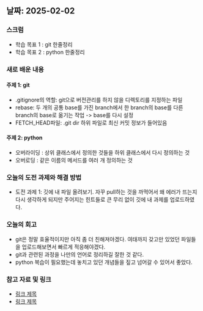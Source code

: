 ## 날짜: 2025-02-02

### 스크럼
- 학습 목표 1 : git 한줄정리
- 학습 목표 2 : python 한줄정리

### 새로 배운 내용
#### 주제 1: git 
- .gitignore의 역할: git으로 버전관리를 하지 않을 디렉토리를 지정하는 파일
- rebase: 두 개의 공통 base를 가진 branch에서 한 branch의 base를 다른 branch의 base로 옮기는 작업 -> base를 다시 설정
- FETCH_HEAD파일: .git dir 하위 파일로 최신 커밋 정보가 들어있음

#### 주제 2: python 
- 오버라이딩 : 상위 클래스에서 정의한 것들을 하위 클래스에서 다시 정의하는 것
- 오버로딩 : 같은 이름의 메서드를 여러 개 정의하는 것

### 오늘의 도전 과제와 해결 방법
- 도전 과제 1: 깃에 내 파일 올려보기. 자꾸 pull하는 것을 까먹어서 왜 에러가 뜨는지 다시 생각하게 되지만 주어지는 힌트들로 큰 무리 없이 깃에 내 과제를 업로드하였다.

### 오늘의 회고
- git은 정말 효율적이지만 아직 좀 더 친해져야겠다. 여태까지 갖고만 있었던 파일들을 업로드해보면서 빠르게 적응해야겠다. 
- git과 관련된 과정을 나만의 언어로 정리하길 잘한 것 같다.
- python 복습이 필요했는데 놓치고 있던 개념들을 짚고 넘어갈 수 있어서 좋았다. 

### 참고 자료 및 링크
- [링크 제목](URL)
- [링크 제목](URL)
